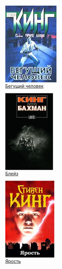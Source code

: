 ![](Бегущий%20человек.jpg)  
[Бегущий человек](Бегущий%20человек.md)

![](Блейз.jpg)  
[Блейз](Блейз.md)

![](Ярость.jpg)  
[Ярость](Ярость.md)
